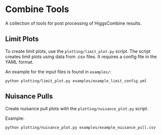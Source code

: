 # Combine Tools
A collection of tools for post processing of HiggsCombine results.


## Limit Plots
To create limit plots, use the `plotting/limit_plot.py` script.
The script creates limit plots using data from .csv files.
It requires a config file in the YAML format.

An example for the input files is found in `examples/`:
```
python plotting/limit_plot.py examples/example_limit_config.yml
```

## Nuisance Pulls
Create nuisance pull plots with the `plotting/nuisance_plot.py` script.

Example:
```
python plotting/nuisance_plot.py examples/example_nuisance_pull.csv
```
